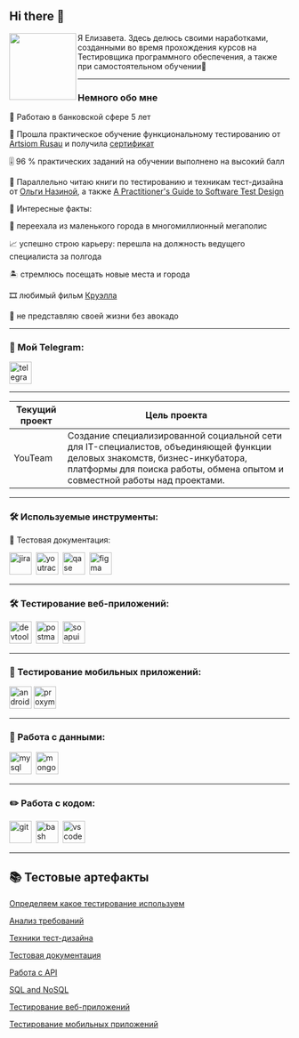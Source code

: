 ## Hi there 👋

<div id="header" align="center">
  <img src="https://media1.giphy.com/media/v1.Y2lkPTc5MGI3NjExejFoc3J5eWozcGIwc21zZHM4MjVmMmllc2R0MHpsaTJoeDlhMWs3byZlcD12MV9pbnRlcm5hbF9naWZfYnlfaWQmY3Q9cw/ZJZS4VPcjlZtKwuX5n/giphy.gif" width="120" align="left"/>
</div> Я Елизавета. Здесь делюсь своими наработками, созданными во время прохождения курсов на Тестировщика программного обеспечения, а также при самостоятельном обучении🌱

---

### Немного обо мне

<ya-tr-span data-index="49-0" data-translated="true" data-source-lang="en" data-target-lang="ru" data-value="🏦" data-translation="🏦" data-ch="0" data-type="trSpan" style="visibility: inherit !important;">🏦</ya-tr-span> Работаю в банковской сфере 5 лет

<ya-tr-span data-index="266-0" data-translated="true" data-source-lang="en" data-target-lang="ru" data-value="🚀" data-translation="🚀" data-ch="0" data-type="trSpan" style="visibility: inherit !important;">🚀</ya-tr-span> Прошла практическое обучение функциональному тестированию от [Artsiom Rusau](https://rusau.net/) и получила [сертификат](https://disk.yandex.ru/i/f7psgVKk8lrpDg)

<ya-tr-span data-index="116-0" data-translated="true" data-source-lang="en" data-target-lang="ru" data-value="🎚️" data-translation="🎚️" data-ch="0" data-type="trSpan" style="visibility: inherit !important;">🎚️</ya-tr-span> 96 % практических заданий на обучении выполнено на высокий балл

<ya-tr-span data-index="198-0" data-translated="true" data-source-lang="en" data-target-lang="ru" data-value="📖" data-translation="📖" data-ch="0" data-type="trSpan" style="visibility: inherit !important;">📖</ya-tr-span> Параллельно читаю книги по тестированию и техникам тест-дизайна от [Ольги Назиной](https://habr.com/ru/users/Molechka/), а также [A Practitioner's Guide to Software Test Design](https://drive.google.com/file/d/1Wz5l6En9af4_yz_jQdI4DSM_Y57SHSbF/view)

<ya-tr-span data-index="54-0" data-translated="true" data-source-lang="en" data-target-lang="ru" data-value="🎇" data-translation="🎇" data-ch="0" data-type="trSpan" style="visibility: inherit !important;">🎇</ya-tr-span> Интересные факты: 

<ya-tr-span data-index="186-0" data-translated="true" data-source-lang="en" data-target-lang="ru" data-value="🌆" data-translation="🌆" data-ch="0" data-type="trSpan" style="visibility: inherit !important;">🌆</ya-tr-span> переехала из маленького города в многомиллионный мегаполис

<ya-tr-span data-index="310-0" data-translated="true" data-source-lang="en" data-target-lang="ru" data-value="📈" data-translation="📈" data-ch="0" data-type="trSpan" style="visibility: inherit !important;" data-selected="false">📈</ya-tr-span> успешно строю карьеру: перешла на должность ведущего специалиста за полгода

<ya-tr-span data-index="24-0" data-translated="true" data-source-lang="en" data-target-lang="ru" data-value="🏝️" data-translation="🏝️" data-ch="0" data-type="trSpan" style="visibility: inherit !important;" data-selected="false">🏝️</ya-tr-span> стремлюсь посещать новые места и города

<ya-tr-span data-index="172-0" data-translated="true" data-source-lang="en" data-target-lang="ru" data-value="🎞️" data-translation="🎞️" data-ch="0" data-type="trSpan" style="visibility: inherit !important;" data-selected="true">🎞️</ya-tr-span> любимый фильм [Круэлла](https://www.ivi.ru/watch/170649)

<ya-tr-span data-index="40-0" data-translated="true" data-source-lang="en" data-target-lang="ru" data-value="🥑" data-translation="🥑" data-ch="0" data-type="trSpan" style="visibility: inherit !important;">🥑</ya-tr-span> не представляю своей жизни без авокадо


---

### 🤝 Мой Telegram:

  <div id="badges">
    <a href="https://t.me/Elizkakk" target="_blank">
      <img src="https://img.icons8.com/?size=100&id=114954&format=png&color=000000" width="40" height="40" alt="telegram" />
    </a>
  </div>

---

| Текущий проект | Цель проекта | 
| -------------- | ------------ |
| YouTeam        | Создание специализированной социальной сети для IT-специалистов, объединяющей функции деловых знакомств, бизнес-инкубатора, платформы для поиска работы, обмена опытом и совместной работы над проектами.|

---

### :hammer_and_wrench: Используемые инструменты:


📁 Тестовая документация:

<div>
  <img src="https://cdn.jsdelivr.net/gh/devicons/devicon/icons/jira/jira-original.svg" title="jira" alt="jira" width="40" height="40"/>&nbsp
  <img src="https://upload.wikimedia.org/wikipedia/commons/thumb/8/8d/YouTrack_Icon.svg/1024px-YouTrack_Icon.svg.png?20200803082248" title="youtrack" alt="youtrack" width="40" height="40"/>&nbsp
  <img src="https://luna1.co/eb0187.png" title="qase" alt="qase" width="40" height="40"/>&nbsp
  <img src="https://cdn.jsdelivr.net/gh/devicons/devicon/icons/figma/figma-original.svg" title="figma" alt="figma" width="40" height="40"/>&nbsp
</div>

---

### 🛠 Тестирование веб-приложений:

<div>
  <img src="https://d33wubrfki0l68.cloudfront.net/38b5c953a4667366685d55db55d057c86db1fc54/a0fdc/static/acae6b24d940347661ca901ea07f47c1/chrome-dev-logo-icon.png" title="devtools" alt="devtools" width="40" height="40"/>&nbsp
  <img src="https://img.icons8.com/?size=100&id=IoYmHUxgvrFB&format=png&color=000000" title="postman" alt="postman" width="40" height="40"/>&nbsp
  <img src="https://static0.smartbear.co/smartbearbrand/media/images/home/soapui-icon.svg" title="soapui" alt="soapui" width="40" height="40"/>&nbsp
</div>

---

### 📱 Тестирование мобильных приложений:

<div>
  <img src="https://cdn.jsdelivr.net/gh/devicons/devicon/icons/androidstudio/androidstudio-original.svg" title="android-studio" alt="android-studio" width="40" height="40"/>
  <img src="https://pbs.twimg.com/profile_images/1589614420766126080/slAIVDtr_400x400.jpg" title="proxyman" alt="proxyman" width="40" height="40"/>&nbsp
</div>


---

### 💾 Работа с данными:

<div>
  <img src="https://cdn.jsdelivr.net/gh/devicons/devicon/icons/mysql/mysql-original.svg" title="mysql" alt="mysql" width="40" height="40"/>&nbsp
  <img src="https://cdn.jsdelivr.net/gh/devicons/devicon/icons/mongodb/mongodb-original.svg" title="mongodb" alt="mongodb" width="40" height="40"/>&nbsp
</div>

---

### ✏️ Работа с кодом:

<div>
  <img src="https://cdn.jsdelivr.net/gh/devicons/devicon/icons/git/git-original.svg" title="git" alt="git" width="40" height="40"/>&nbsp
  <img src="https://upload.wikimedia.org/wikipedia/commons/thumb/4/4b/Bash_Logo_Colored.svg/1024px-Bash_Logo_Colored.svg.png?20180723054350" title="bash" alt="bash" width="40" height="40"/>&nbsp
  <img src="https://cdn.jsdelivr.net/gh/devicons/devicon/icons/vscode/vscode-original.svg" title="vscode" alt="vscode" width="40" height="40"/>&nbsp
  
</div>

---

## <ya-tr-span data-index="216-0" data-translated="true" data-source-lang="en" data-target-lang="ru" data-value="📚" data-translation="📚" data-ch="0" data-type="trSpan" style="visibility: inherit !important;">📚</ya-tr-span> Тестовые артефакты

[Определяем какое тестирование используем](https://docs.google.com/spreadsheets/d/1HKAhJLItSSabgcXqOCpemlejfVSbON2HuUYPHVY7XmY/edit?usp=sharing)

[Анализ требований](https://docs.google.com/spreadsheets/d/1BZxxF-fsjB4jjrtmxuoHaefd_18e2XD_lpcwS1cahbE/edit?usp=sharing)

[Техники тест-дизайна](https://github.com/KonopatovaElizka/design)

[Тестовая документация](https://github.com/KonopatovaElizka/docs)

[Работа с API](https://github.com/KonopatovaElizka/API)

[SQL and NoSQL](https://github.com/KonopatovaElizka/database)

[Тестирование веб-приложений](https://github.com/KonopatovaElizka/WEB)

[Тестирование мобильных приложений](https://github.com/KonopatovaElizka/mobile)
